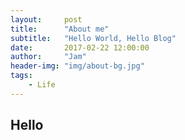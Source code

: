 ```yaml
---
layout:     post
title:      "About me"
subtitle:   "Hello World, Hello Blog"
date:       2017-02-22 12:00:00
author:     "Jam"
header-img: "img/about-bg.jpg"
tags:
    - Life
---
```


## Hello